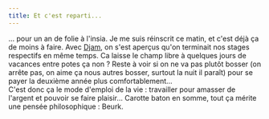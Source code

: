```yaml
---
title: Et c'est reparti...
---
```


... pour un an de folie à l'insia. Je me suis réinscrit ce matin, et c'est
déjà ça de moins à faire. Avec [Djam](http://dailydjam.free.fr), on s'est
aperçus qu'on terminait nos stages respectifs en même temps. Ca laisse le
champ libre à quelques jours de vacances entre potes ça non ? Reste à voir si
on ne va pas plutôt bosser (on arrête pas, on aime ça nous autres bosser,
surtout la nuit il paraît) pour se payer la deuxième année plus
comfortablement...  
C'est donc ça le mode d'emploi de la vie : travailler pour amasser de l'argent
et pouvoir se faire plaisir... Carotte baton en somme, tout ça mérite une
pensée philosophique : Beurk.

